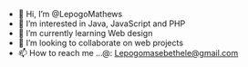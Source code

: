 - 👋 Hi, I’m @LepogoMathews
- 👀 I’m interested in Java, JavaScript and PHP
- 🌱 I’m currently learning Web design 
- 💞️ I’m looking to collaborate on web projects
- 📫 How to reach me ...@: Lepogomasebethele@gmail.com

<!---
LepogoMathews/LepogoMathews is a ✨ special ✨ repository because its `README.md` (this file) appears on your GitHub profile.
You can click the Preview link to take a look at your changes.
--->
